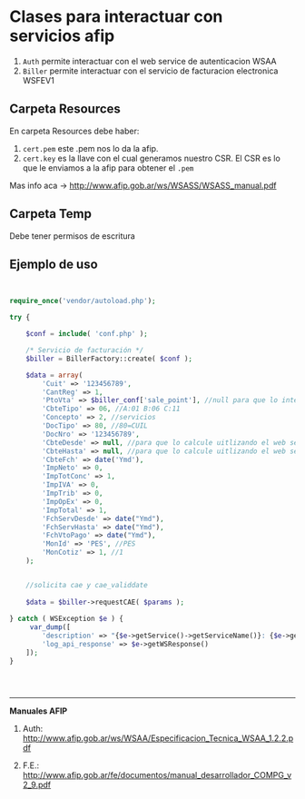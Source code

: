# Clases para interactuar con servicios afip

1. `Auth` permite interactuar con el web service de autenticacion WSAA
2. `Biller` permite interactuar con el servicio de facturacion electronica WSFEV1

## Carpeta Resources

En carpeta Resources debe haber: 

1. `cert.pem` este .pem nos lo da la afip.
2. `cert.key` es la llave con el cual generamos nuestro CSR. El CSR es lo que le enviamos a la afip para obtener el `.pem`

Mas info aca -> http://www.afip.gob.ar/ws/WSASS/WSASS_manual.pdf

## Carpeta Temp
Debe tener permisos de escritura

## Ejemplo de uso

```php


require_once('vendor/autoload.php');

try {

    $conf = include( 'conf.php' );

    /* Servicio de facturación */            
    $biller = BillerFactory::create( $conf );

    $data = array(
        'Cuit' => '123456789',
        'CantReg' => 1,
        'PtoVta' => $biller_conf['sale_point'], //null para que lo intente obtener el web service
        'CbteTipo' => 06, //A:01 B:06 C:11 
        'Concepto' => 2, //servicios
        'DocTipo' => 80, //80=CUIL
        'DocNro' => '123456789',
        'CbteDesde' => null, //para que lo calcule uitlizando el web service 
        'CbteHasta' => null, //para que lo calcule uitlizando el web service
        'CbteFch' => date('Ymd'),
        'ImpNeto' => 0,
        'ImpTotConc' => 1, 
        'ImpIVA' => 0,
        'ImpTrib' => 0,
        'ImpOpEx' => 0,
        'ImpTotal' => 1, 
        'FchServDesde' => date("Ymd"), 
        'FchServHasta' => date("Ymd"), 
        'FchVtoPago' => date("Ymd"),
        'MonId' => 'PES', //PES 
        'MonCotiz' => 1, //1 
    );


    //solicita cae y cae_validdate
    
    $data = $biller->requestCAE( $params );
    
} catch ( WSException $e ) {
     var_dump([
        'description' => "{$e->getService()->getServiceName()}: {$e->getMessage()}",
        'log_api_response' => $e->getWSResponse()
    ]);
}





```

--------------------------------------------------------------------------
**Manuales AFIP**

1. Auth: http://www.afip.gob.ar/ws/WSAA/Especificacion_Tecnica_WSAA_1.2.2.pdf

2. F.E.: http://www.afip.gob.ar/fe/documentos/manual_desarrollador_COMPG_v2_9.pdf